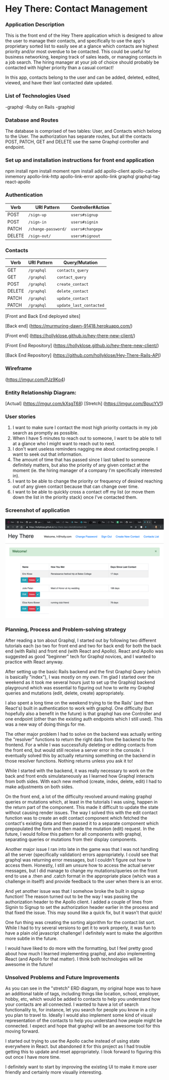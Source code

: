 # Hey There: Contact Management

### Application Description
This is the front end of the Hey There application which is designed to allow the user to manage their contacts, and specifically to use the app's proprietary sorted list to easily see at a glance which contacts are highest priority and/or most overdue to be contacted. This could be useful for business networking, keeping track of sales leads, or managing contacts in a job search. The hiring manager at your job of choice should probably be contacted with higher priority than a casual contact!

In this app, contacts belong to the user and can be added, deleted, edited, viewed,
and have their last contacted date updated.

### List of Technologies Used
-graphql
-Ruby on Rails
-graphiql

### Database and Routes
The database is comprised of two tables: User, and Contacts which belong to the User.
The authorization has separate routes, but all the contacts POST, PATCH, GET and
DELETE use the same Graphql controller and endpoint.

### Set up and installation instructions for front end application
npm install
npm install moment
npm install add apollo-client apollo-cache-inmemory apollo-link-http apollo-link-error apollo-link graphql graphql-tag react-apollo

### Authentication

  | Verb   | URI Pattern            | Controller#Action |
  |--------|------------------------|-------------------|
  | POST   | `/sign-up`             | `users#signup`    |
  | POST   | `/sign-in`             | `users#signin`    |
  | PATCH  | `/change-password/`    | `users#changepw`  |
  | DELETE | `/sign-out/`           | `users#signout`   |

### Contacts

  | Verb   | URI Pattern            | Query/Mutation    |
  |--------|------------------------|-------------------|
  | GET    | `/graphql`             | `contacts_query`  |
  | GET    | `/graphql`             | `contact_query`   |
  | POST   | `/graphql`             | `create_contact`  |
  | DELETE | `/graphql`             | `delete_contact`  |
  | PATCH  | `/graphql`             | `update_contact`  |
  | PATCH  |  `/graphql`            | `update_last_contacted` |

  [Front and Back End deployed sites]

  [Back end] (https://murmuring-dawn-91418.herokuapp.com/)

  [Front end] (https://hollyklose.github.io/hey-there-new-client/)



  [Front End Repository] (https://hollyklose.github.io/hey-there-new-client/)

  [Back End Repository] (https://github.com/hollyklose/Hey-There-Rails-API)

  ### Wireframe

  (https://imgur.com/PJz9Ko4)

  ### Entity Relationship Diagram:

[Actual] (https://imgur.com/kXsgT68)
[Stretch] (https://imgur.com/BpucYV1)

### User stories

1. I want to make sure I contact the most high priority contacts in my job search
as promptly as possible.
2. When I have 5 minutes to reach out to someone, I want to be able to tell at a glance
who I might want to reach out to next.
3. I don't want useless reminders nagging me about contacting people. I want to seek out
that information.
4. The amount of time that has passed since I last talked to someone definitely matters,
but also the priority of any given contact at the moment (ie. the hiring manager of a
company I'm specifically interested in).
5. I want to be able to change the priority or frequency of desired reaching out of
any given contact because that can change over time.
6. I want to be able to quickly cross a contact off my list (or move them down the list
in the priority stack) once I've contacted them.

### Screenshot of application

![ERD](./hey-there-screenshot.png)

### Planning, Process and Problem-solving strategy

After reading a ton about Graphql, I started out by following two different tutorials each (so two for front end and two for back end) for both the back end (with Rails) and front end (with React and Apollo). React and Apollo was suggested as good "beginner" tech for Graphql novices, and I wanted to practice with React anyway.

After setting up the basic Rails backend and the first Graphql Query (which is basically "index"), I was mostly on my own. I'm glad I started over the weekend as it took me several hours just to set up the Graphiql backend playground which was essential to figuring out how to write my Graphql queries and mutations (edit, delete, create) appropriately.

I also spent a long time on the weekend trying to tie the Rails' (and then React's) built in authentication to work with graphql. One difficulty (but hopefully also a benefit in the future) is that graphql has one Controller and one endpoint (other than the existing auth endpoints which I still used). This was a new way of doing things for me.

The other major problem I had to solve on the backend was actually writing the "resolver" functions to return the right data from the backend to the frontend. For a while I was successfully deleting or editing contacts from the front end, but would still receive a server error in the console. I eventually solved this by actually returning something on the backend in those resolver functions. Nothing returns unless you ask it to!

While I started with the backend, it was really necessary to work on the back and front ends simulataneously as I learned how Graphql interacts from both sides. With each new method (create, index, delete, edit) I had to make adjustments on both sides.

On the front end, a lot of the difficulty revolved around making graphql queries or mutations which, at least in the tutorials I was using, happen in the return part of the component. This made it difficult to update the state without causing render issues. The way I solved this with the edit contact function was to create an edit contact component which fetched the contact's existing data and then passed it to a separate component which prepopulated the form and then made the mutation (edit) request. In the future, I would follow this pattern for all components with graphql, separating queries or mutations from their display components.

Another major issue I ran into late in the game was that I was not handling all the server (specifically validation) errors appropriately. I could see that graphql was returning error messages, but I couldn't figure out how to access them. Honestly, I still am unsure how to access the actual server messages, but I did manage to change my mutations/queries on the front end to use a .then and .catch format in the appropriate place (which was a challenge in itself!) and provide feedback to the user when there is an error.

And yet another issue was that I somehow broke the built in signup function! The reason turned out to be the way I was passing the authorization header to the Apollo client. I added a couple of lines from Signin to Signup to set the authorization header earlier in the process and that fixed the issue. This may sound like a quick fix, but it wasn't that quick!

One fun thing was creating the sorting algorithm for the contact list sort. While I had
to try several versions to get it to work properly, it was fun to have a plain old
javascript challenge! I definitely want to make the algorithm more subtle in the future.

I would have liked to do more with the formatting, but I feel pretty good about how much I learned implementing graphql, and also implementing React (and Apollo for that matter). I think both technologies will be awesome in the future!

### Unsolved Problems and Future Improvements

As you can see in the "stretch" ERD diagram, my original hope was to have an additional table of tags, including things like location, school, employer, hobby, etc, which would be added to contacts to help you understand how your contacts are all connected. I wanted to have a lot of search functionality to, for instance, let you search for people you know in a city you plan to travel to. Ideally I would also implement some kind of visual representation of the contacts to help you understand how people might be connected. I expect and hope that graphql will be an awesome tool for this moving forward.

I started out trying to use the Apollo cache instead of using state everywhere in React. but abandoned it for this project as I had trouble getting this to update and reset appropriately. I look forward to figuring this out once I have more time.

I definitely want to start by improving the existing UI to make it more user friendly and
certainly more visually interesting.
